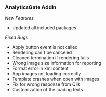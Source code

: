 ### AnalyticsGate AddIn

*New Features*
- Updated all included packages

*Fixed Bugs*
- Apply button event is not called
- Rendering can´t be canceled
- Cleaned termination if rendering fails
- Wrong image size information for reporting
- Format error in xml content
- App images not loading correctly
- Template crashes when open with images
- Fix for wrong response from Qlik
- Customization of the loading texts
